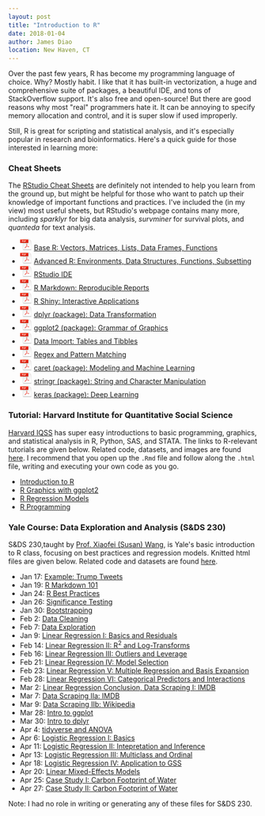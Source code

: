 ```yaml
---
layout: post
title: "Introduction to R"
date: 2018-01-04
author: James Diao
location: New Haven, CT
---
```


Over the past few years, R has become my programming language of choice. Why? Mostly habit. I like that it has built-in vectorization, a huge and comprehensive suite of packages, a beautiful IDE, and tons of StackOverflow support. It's also free and open-source! But there are good reasons why most "real" programmers hate it. It can be annoying to specify memory allocation and control, and it is super slow if used improperly. 

Still, R is great for scripting and statistical analysis, and it's especially popular in research and bioinformatics. Here's a quick guide for those interested in learning more: 

### Cheat Sheets
The [RStudio Cheat Sheets](https://www.rstudio.com/resources/cheatsheets/) are definitely not intended to help you learn from the ground up, but might be helpful for those who want to patch up their knowledge of important functions and practices. I've included the (in my view) most useful sheets, but RStudio's webpage contains many more, including *sparklyr* for big data analysis,  *survminer* for survival plots, and *quanteda* for text analysis. 

- ![PDF Icon](/img/pdf-icon-sm.png) [Base R: Vectors, Matrices, Lists, Data Frames, Functions](http://github.com/rstudio/cheatsheets/raw/master/base-r.pdf)
- ![PDF Icon](/img/pdf-icon-sm.png) [Advanced R: Environments, Data Structures, Functions, Subsetting](https://www.rstudio.com/wp-content/uploads/2016/02/advancedR.pdf)
- ![PDF Icon](/img/pdf-icon-sm.png) [RStudio IDE](https://github.com/rstudio/cheatsheets/raw/master/rstudio-ide.pdf)
- ![PDF Icon](/img/pdf-icon-sm.png) [R Markdown: Reproducible Reports](https://github.com/rstudio/cheatsheets/raw/master/rmarkdown-2.0.pdf)
- ![PDF Icon](/img/pdf-icon-sm.png) [R Shiny: Interactive Applications](https://github.com/rstudio/cheatsheets/raw/master/shiny.pdf)
- ![PDF Icon](/img/pdf-icon-sm.png) [dplyr (package): Data Transformation](https://github.com/rstudio/cheatsheets/raw/master/data-transformation.pdf)
- ![PDF Icon](/img/pdf-icon-sm.png) [ggplot2 (package): Grammar of Graphics](https://github.com/rstudio/cheatsheets/raw/master/data-visualization-2.1.pdf)
- ![PDF Icon](/img/pdf-icon-sm.png) [Data Import: Tables and Tibbles](https://github.com/rstudio/cheatsheets/raw/master/data-import.pdf)
- ![PDF Icon](/img/pdf-icon-sm.png) [Regex and Pattern Matching](https://www.rstudio.com/wp-content/uploads/2016/09/RegExCheatsheet.pdf)
- ![PDF Icon](/img/pdf-icon-sm.png) [caret (package): Modeling and Machine Learning](https://github.com/rstudio/cheatsheets/raw/master/caret.pdf)
- ![PDF Icon](/img/pdf-icon-sm.png) [stringr (package): String and Character Manipulation](https://github.com/rstudio/cheatsheets/raw/master/strings.pdf)
- ![PDF Icon](/img/pdf-icon-sm.png) [keras (package): Deep Learning](https://github.com/rstudio/cheatsheets/raw/master/keras.pdf)


### Tutorial: Harvard Institute for Quantitative Social Science
[Harvard IQSS](http://tutorials.iq.harvard.edu/) has super easy introductions to basic programming, graphics, and statistical analysis in R, Python, SAS, and STATA. The links to R-relevant tutorials are given below. Related code, datasets, and images are found [here](http://tutorials.iq.harvard.edu/R/). I recommend that you open up the `.Rmd` file and follow along the `.html` file, writing and executing your own code as you go.  
- [Introduction to R](http://tutorials.iq.harvard.edu/R/Rintro/Rintro.html)  
- [R Graphics with ggplot2](http://tutorials.iq.harvard.edu/R/Rgraphics/Rgraphics.html)  
- [R Regression Models](http://tutorials.iq.harvard.edu/R/Rstatistics/Rstatistics.html)  
- [R Programming](http://tutorials.iq.harvard.edu/R/RProgramming/Rprogramming.html)  


### Yale Course: Data Exploration and Analysis (S&DS 230)
S&DS 230,taught by [Prof. Xiaofei (Susan) Wang](https://statistics.yale.edu/people/xiaofei-susan-wang), is Yale's basic introduction to R class, focusing on best practices and regression models. Knitted html files are given below. Related code and datasets are found [here](/Rmd/S&DS_230/).  

- Jan 17: [Example: Trump Tweets](http://varianceexplained.org/r/trump-tweets/)   
- Jan 19: [R Markdown 101](/html/S&DS_230/1_19_RMarkdown.html)   
- Jan 24: [R Best Practices](/html/S&DS_230/1_24_Questionnaire_class.html)   
- Jan 26: [Significance Testing](/html/S&DS_230/1_26_QuestionnairePulseGender.html)   
- Jan 30: [Bootstrapping](/html/S&DS_230/1_30_Questionnaire_Bootstrap.html)    
- Feb 2: [Data Cleaning](/html/S&DS_230/2_2_Questionnaire_DataCleaning.html)   
- Feb 7: [Data Exploration](/html/S&DS_230/2_7_atus_cleaning.html)   
- Jan 9: [Linear Regression I: Basics and Residuals ](/html/S&DS_230/2_9_atus_regression_class-1.html)
- Feb 14: [Linear Regression II: R<sup>2</sup> and Log-Transforms ](/html/S&DS_230/2_14_Body_Brain_Mass_Data.html)   
- Feb 16: [Linear Regression III: Outliers and Leverage](/html/S&DS_230/2_16_Body_Fat_Regression.html)   
- Feb 21: [Linear Regression IV: Model Selection](/html/S&DS_230/2_21_Body_Fat_Regression_2.html)   
- Feb 23: [Linear Regression V: Multiple Regression and Basis Expansion](/html/S&DS_230/2_23_atus_social_factors_class-1.html)   
- Feb 28: [Linear Regression VI: Categorical Predictors and Interactions](/html/S&DS_230/2_28_interactions_class.html)     
- Mar 2: [Linear Regression Conclusion, Data Scraping I: IMDB ](/html/S&DS_230/3_2_Scraping_API.html)   
- Mar 7: [Data Scraping IIa: IMDB ](/html/S&DS_230/3_7_DataScrapeWiki_class.html)   
- Mar 9: [Data Scraping IIb: Wikipedia ](/html/S&DS_230/3_9_data_gov_college_ggplot.html)   
- Mar 28: [Intro to ggplot](/html/S&DS_230/3_28_ggplot.html)   
- Mar 30: [Intro to dplyr](/html/S&DS_230/3_30_data_wrangling_class.html)   
- Apr 4: [tidyverse and ANOVA](/html/S&DS_230/4_4_tidyr_ANOVA_class.html)   
- Apr 6: [Logistic Regression I: Basics](/html/S&DS_230/4_6_ANOVA_logit.html)   
- Apr 11: [Logistic Regression II: Intepretation and Inference](/html/S&DS_230/4_11_logistic_II_class.html) 
- Apr 13: [Logistic Regression III: Multiclass and Ordinal](/html/S&DS_230/4_13_logistic_GSS_class.html)   
- Apr 18: [Logistic Regression IV: Application to GSS ](/html/S&DS_230/4_18_GSSpolitics_class.html)   
- Apr 20: [Linear Mixed-Effects Models](/html/S&DS_230/4_20_linear_mixed_models.html)   
- Apr 25: [Case Study I: Carbon Footprint of Water](/html/S&DS_230/4_25_RiverCO2_CaseStudy_class.html)   
- Apr 27: [Case Study II: Carbon Footprint of Water](/html/S&DS_230/4_27_RiverCO2_CaseStudy_class.html)   

Note: I had no role in writing or generating any of these files for S&DS 230. 
